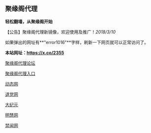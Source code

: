 ## **聚缘阁代理**

**轻松翻墙，从聚缘阁开始**

【公告】聚缘阁代理新镜像，欢迎使用及推广！_2018/3/10_

如果弹出的网址有**"error1016"**字样，刷新一下网页就可以正常访问了。

**本站网址：https://x.co/2355**

 [聚缘阁代理论坛](http://bbs.vccs.cf/)

[聚缘阁代理入口](http://fym.fs32.tk/)

 [动态网](http://e3.99emd.com/?id=7365)

 [退党网](http://e3.99emd.com/?id=8)

 [大纪元](http://e3.99emd.com/?id=7)

 [明慧网](http://e3.99emd.com/?id=3)

 [禁闻网](http://e3.99emd.com/?id=16)












